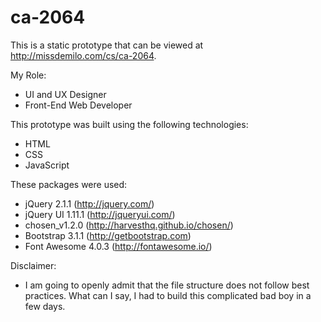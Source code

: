 # ca-2064

This is a static prototype that can be viewed at http://missdemilo.com/cs/ca-2064.

My Role:
- UI and UX Designer
- Front-End Web Developer

This prototype was built using the following technologies:
- HTML
- CSS
- JavaScript

These packages were used:
- jQuery 2.1.1 (http://jquery.com/)
- jQuery UI 1.11.1 (http://jqueryui.com/)
- chosen_v1.2.0 (http://harvesthq.github.io/chosen/)
- Bootstrap 3.1.1 (http://getbootstrap.com)
- Font Awesome 4.0.3 (http://fontawesome.io/)
 
Disclaimer:
- I am going to openly admit that the file structure does not follow best practices.  What can I say, I had to build this complicated bad boy in a few days.
